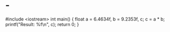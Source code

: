 # -
#include &lt;iostream>  int main() {     float a = 6.4634f, b = 9.2353f, c;     c = a * b;     printf("Result: %f\n", c);     return 0; }
